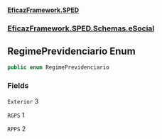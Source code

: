 #### [EficazFramework.SPED](EficazFrameworkSPED.md 'EficazFramework SPED')
### [EficazFramework.SPED.Schemas.eSocial](EficazFramework.SPED.Schemas.eSocial.md 'EficazFramework.SPED.Schemas.eSocial')

## RegimePrevidenciario Enum

```csharp
public enum RegimePrevidenciario
```
### Fields

<a name='EficazFramework.SPED.Schemas.eSocial.RegimePrevidenciario.Exterior'></a>

`Exterior` 3

<a name='EficazFramework.SPED.Schemas.eSocial.RegimePrevidenciario.RGPS'></a>

`RGPS` 1

<a name='EficazFramework.SPED.Schemas.eSocial.RegimePrevidenciario.RPPS'></a>

`RPPS` 2